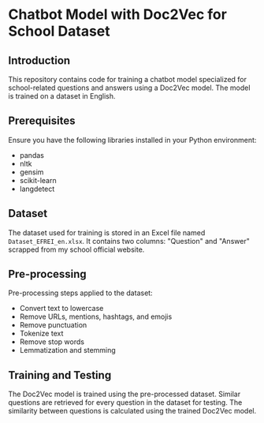 # Chatbot Model with Doc2Vec for School Dataset

## Introduction

This repository contains code for training a chatbot model specialized for school-related questions and answers using a Doc2Vec model. The model is trained on a dataset in English.

## Prerequisites

Ensure you have the following libraries installed in your Python environment:
- pandas
- nltk
- gensim
- scikit-learn
- langdetect

## Dataset

The dataset used for training is stored in an Excel file named `Dataset_EFREI_en.xlsx`. It contains two columns: "Question" and "Answer" scrapped from my school official website.

## Pre-processing

Pre-processing steps applied to the dataset:
- Convert text to lowercase
- Remove URLs, mentions, hashtags, and emojis
- Remove punctuation
- Tokenize text
- Remove stop words
- Lemmatization and stemming

## Training and Testing

The Doc2Vec model is trained using the pre-processed dataset. Similar questions are retrieved for every question in the dataset for testing. 
The similarity between questions is calculated using the trained Doc2Vec model.
